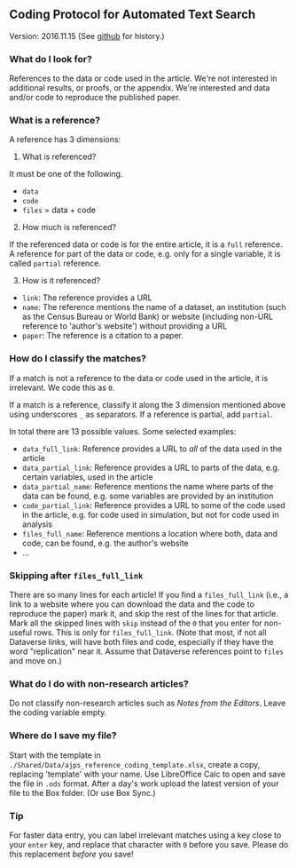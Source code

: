 ## Coding Protocol for Automated Text Search
Version: 2016.11.15 (See [github](http://github.com/bitss/citations) for history.)

### What do I look for?
References to the data or code used in the article. We're not interested in additional results, or proofs, or the appendix. We're interested and data and/or code to reproduce the published paper.

### What is a reference?
A reference has 3 dimensions:

1. What is referenced?

  It must be one of the following.
 + `data`
 + `code`
 + `files` = data + code


2. How much is referenced?

  If the referenced data or code is for the entire article, it is a `full` reference. A reference for part of the data or code, e.g. only for a single variable, it is called `partial` reference.

3. How is it referenced?

 + `link`: The reference provides a URL
 + `name`: The reference mentions the name of a dataset, an institution (such as the Census Bureau or World Bank) or website (including non-URL reference to 'author's website') without providing a URL
 + `paper`: The reference is a citation to a paper.

### How do I classify the matches?
If a match is not a reference to the data or code used in the article, it is irrelevant. We code this as `0`.

If a match is a reference, classify it along the 3 dimension mentioned above using underscores `_` as separators. If a reference is partial, add `partial`.

In total there are 13 possible values. Some selected examples:

+ `data_full_link`: Reference provides a URL to *all* of the data used in the article
+ `data_partial_link`: Reference provides a URL to parts of the data, e.g. certain variables, used in the article
+ `data_partial_name`: Reference mentions the name where parts of the data can be found, e.g. some variables are provided by an institution
+ `code_partial_link`: Reference provides a URL to some of the code used in the article, e.g. for code used in simulation, but not for code used in analysis
+ `files_full_name`: Reference mentions a location where both, data and code, can be found, e.g. the author's website
+ ...

### Skipping after `files_full_link`
There are so many lines for each article! If you find a `files_full_link` (i.e., a link to a website where you can download the data and the code to reproduce the paper) mark it, and skip the rest of the lines for that article. Mark all the skipped lines with `skip` instead of the `0` that you enter for non-useful rows. This is only for `files_full_link`. (Note that most, if not all Dataverse links, will have both files and code, especially if they have the word "replication" near it. Assume that Dataverse references point to `files` and move on.)

### What do I do with non-research articles?
Do not classify non-research articles such as *Notes from the Editors*. Leave the coding variable empty.

### Where do I save my file?
Start with the template in `./Shared/Data/ajps_reference_coding_template.xlsx`, create a copy, replacing 'template' with your name.
Use LibreOffice Calc to open and save the file in `.ods` format.
After a day's work upload the latest version of your file to the Box folder. (Or use Box Sync.)

### Tip
For faster data entry, you can label irrelevant matches using a key close to your `enter` key, and replace that character with `0` before you save. Please do this replacement *before* you save!
